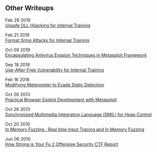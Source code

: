 ## Other Writeups

Feb 28 2019  
[Unsafe DLL Hijacking for Internal Training](https://github.com/atxsinn3r/atxsinn3r.github.io/blob/master/writeups/loadlibrary_vulnerability.pdf)

Feb 21 2019  
[Format Sring Attacks for Internal Training](https://github.com/atxsinn3r/atxsinn3r.github.io/blob/master/writeups/format_string_leak.md)

Oct 09 2018  
[Encapsulating Antivirus Evasion Techniques in Metasploit Framework](https://www.rapid7.com/globalassets/_pdfs/whitepaperguide/rapid7-whitepaper-metasploit-framework-encapsulating-av-techniques.pdf)

Sep 18 2018  
[Use-After-Free Vulnerability for Internal Training](https://github.com/atxsinn3r/atxsinn3r.github.io/blob/master/writeups/use_after_free_vuln.pdf)

Feb 16 2018  
[Modifying Meterpreter to Evade Static Detection](https://github.com/atxsinn3r/atxsinn3r.github.io/blob/master/writeups/modifying_meterpreter_for_evasion.pdf)

Oct 26 2013  
[Practical Browser Exploit Development with Metasploit](https://github.com/atxsinn3r/atxsinn3r.github.io/blob/master/writeups/practical_browser_exploit_dev_with_msf.pdf)

Oct 26 2013  
[Synchronized Multimedia Integration Language (SMIL) for Heap Control](https://github.com/atxsinn3r/atxsinn3r.github.io/blob/master/writeups/smil_heap_control.txt)

Oct 20 2010  
[In Memory Fuzzing : Real time Input Tracing and In Memory Fuzzing](https://github.com/atxsinn3r/atxsinn3r.github.io/blob/master/writeups/in_memory_fuzzing.pdf)

Jun 06 2010  
[How Strong is Your Fu 2 Offensive Security CTF Report](https://github.com/atxsinn3r/atxsinn3r.github.io/blob/master/writeups/hsiyf2.pdf)
